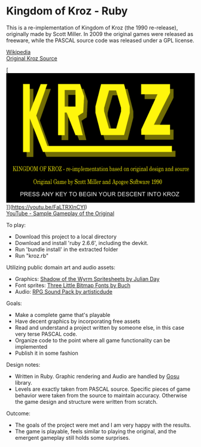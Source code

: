 # Kingdom of Kroz - Ruby

This is a re-implementation of Kingdom of Kroz (the 1990 re-release), originally made by Scott Miller.
In 2009 the original games were released as freeware, while the PASCAL source code was released under a GPL license.

[Wikipedia](https://en.wikipedia.org/wiki/Kroz)  
[Original Kroz Source](https://github.com/tangentforks/kroz)  

[![YouTube - Sample Gameplay of my remake](/images/screenshot.png?raw=true)]](https://youtu.be/FaLTRXlnCYI)  
[YouTube - Sample Gameplay of the Original](https://www.youtube.com/watch?v=Kj2DMAtnS58&ab_channel=Squakenet)  

To play:
* Download this project to a local directory
* Download and install 'ruby 2.6.6', including the devkit.
* Run 'bundle install' in the extracted folder
* Run "kroz.rb"

Utilizing public domain art and audio assets:
* Graphics: [Shadow of the Wyrm Spritesheets by Julian Day](https://www.shadowofthewyrm.org/downloads.html)
* Font sprites: [Three Little Bitmap Fonts by Buch](https://opengameart.org/content/three-little-bitmap-fonts)		
* Audio: [RPG Sound Pack by artisticdude](https://opengameart.org/content/rpg-sound-pack)

Goals:
* Make a complete game that's playable
* Have decent graphics by incorporating free assets
* Read and understand a project written by someone else, in this case very terse PASCAL code.
* Organize code to the point where all game functionality can be implemented
* Publish it in some fashion

Design notes:
* Written in Ruby.  Graphic rendering and Audio are handled by [Gosu](https://www.libgosu.org/) library.  		
* Levels are exactly taken from PASCAL source.  Specific pieces of game behavior were taken from the source to maintain accuracy.  Otherwise the game design and structure were written from scratch.

Outcome:
* The goals of the project were met and I am very happy with the results.  
* The game is playable, feels similar to playing the original, and the emergent gameplay still holds some surprises.
